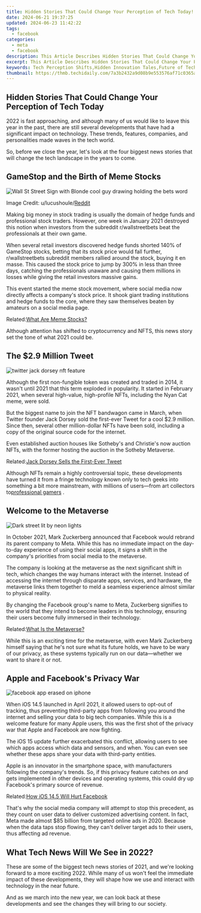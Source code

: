 ```yaml
---
title: Hidden Stories That Could Change Your Perception of Tech Today!
date: 2024-06-21 19:37:25
updated: 2024-06-23 11:42:22
tags:
  - facebook
categories:
  - meta
  - facebook
description: This Article Describes Hidden Stories That Could Change Your Perception of Tech Today!
excerpt: This Article Describes Hidden Stories That Could Change Your Perception of Tech Today!
keywords: Tech Perception Shifts,Hidden Innovation Tales,Future of Technology Unveiled,Altering Tech Viewpoints,Silent Tech Advances,Tech Trends Revelation,Transformative Tech Stories
thumbnail: https://thmb.techidaily.com/7a3b2432a9d08b9e553576af71c0365aa49f025a4ccec0f85070f5a5f457c917.jpg
---
```


## Hidden Stories That Could Change Your Perception of Tech Today

 2022 is fast approaching, and although many of us would like to leave this year in the past, there are still several developments that have had a significant impact on technology. These trends, features, companies, and personalities made waves in the tech world.

 So, before we close the year, let's look at the four biggest news stories that will change the tech landscape in the years to come.

## GameStop and the Birth of Meme Stocks

![Wall St Street Sign with Blonde cool guy drawing holding the bets word](https://static1.makeuseofimages.com/wordpress/wp-content/uploads/2021/09/WallStreetBets.jpg)

 Image Credit: u/lucushoule/[Reddit](https://www.reddit.com/r/wallstreetbets/comments/g5n0nz/made%5Fthis%5Fwsb%5Fkid%5Fgif%5Ffor%5Feveryone%5Fuse%5Fit%5Fas%5Fyou/)

 Making big money in stock trading is usually the domain of hedge funds and professional stock traders. However, one week in January 2021 destroyed this notion when investors from the subreddit r/wallstreetbets beat the professionals at their own game.

 When several retail investors discovered hedge funds shorted 140% of GameStop stocks, betting that its stock price would fall further, r/wallstreetbets subreddit members rallied around the stock, buying it en masse. This caused the stock price to jump by 300% in less than three days, catching the professionals unaware and causing them millions in losses while giving the retail investors massive gains.

 This event started the meme stock movement, where social media now directly affects a company's stock price. It shook giant trading institutions and hedge funds to the core, where they saw themselves beaten by amateurs on a social media page.

 Related:[What Are Meme Stocks?](https://www.makeuseof.com/what-are-meme-stocks/)

 Although attention has shifted to cryptocurrency and NFTS, this news story set the tone of what 2021 could be.

## The $2.9 Million Tweet

![twitter jack dorsey nft feature](https://static1.makeuseofimages.com/wordpress/wp-content/uploads/2021/03/twitter-jack-dorsey-nft-feature.jpg)

 Although the first non-fungible token was created and traded in 2014, it wasn't until 2021 that this term exploded in popularity. It started in February 2021, when several high-value, high-profile NFTs, including the Nyan Cat meme, were sold.

 But the biggest name to join the NFT bandwagon came in March, when Twitter founder Jack Dorsey sold the first-ever Tweet for a cool $2.9 million. Since then, several other million-dollar NFTs have been sold, including a copy of the original source code for the internet.

 Even established auction houses like Sotheby's and Christie's now auction NFTs, with the former hosting the auction in the Sotheby Metaverse.

 Related:[Jack Dorsey Sells the First-Ever Tweet](https://www.makeuseof.com/jack-dorsey-sold-first-tweet/)

 Although NFTs remain a highly controversial topic, these developments have turned it from a fringe technology known only to tech geeks into something a bit more mainstream, with millions of users—from art collectors to[professional gamers](https://www.makeuseof.com/nfts-gaming-revolution/) .

## Welcome to the Metaverse

![Dark street lit by neon lights](https://static1.makeuseofimages.com/wordpress/wp-content/uploads/2021/08/Dark-street-neon-lights.png)

 In October 2021, Mark Zuckerberg announced that Facebook would rebrand its parent company to Meta. While this has no immediate impact on the day-to-day experience of using their social apps, it signs a shift in the company's priorities from social media to the metaverse.

 The company is looking at the metaverse as the next significant shift in tech, which changes the way humans interact with the internet. Instead of accessing the internet through disparate apps, services, and hardware, the metaverse links them together to meld a seamless experience almost similar to physical reality.

 By changing the Facebook group's name to Meta, Zuckerberg signifies to the world that they intend to become leaders in this technology, ensuring their users become fully immersed in their technology.

 Related:[What Is the Metaverse?](https://www.makeuseof.com/what-is-the-metaverse/)

 While this is an exciting time for the metaverse, with even Mark Zuckerberg himself saying that he's not sure what its future holds, we have to be wary of our privacy, as these systems typically run on our data—whether we want to share it or not.

## Apple and Facebook's Privacy War

![facebook app erased on iphone](https://static1.makeuseofimages.com/wordpress/wp-content/uploads/2021/06/facebook-app-iphone.jpg)

 When iOS 14.5 launched in April 2021, it allowed users to opt-out of tracking, thus preventing third-party apps from following you around the internet and selling your data to big tech companies. While this is a welcome feature for many Apple users, this was the first shot of the privacy war that Apple and Facebook are now fighting.

 The iOS 15 update further exacerbated this conflict, allowing users to see which apps access which data and sensors, and when. You can even see whether these apps share your data with third-party entities.

 Apple is an innovator in the smartphone space, with manufacturers following the company's trends. So, if this privacy feature catches on and gets implemented in other devices and operating systems, this could dry up Facebook's primary source of revenue.

 Related:[How iOS 14.5 Will Hurt Facebook](https://www.makeuseof.com/how-the-ios-14-5-update-is-going-to-really-hurt-facebook/)

 That's why the social media company will attempt to stop this precedent, as they count on user data to deliver customized advertising content. In fact, Meta made almost $85 billion from targeted online ads in 2020\. Because when the data taps stop flowing, they can't deliver target ads to their users, thus affecting ad revenue.

## What Tech News Will We See in 2022?

 These are some of the biggest tech news stories of 2021, and we're looking forward to a more exciting 2022\. While many of us won't feel the immediate impact of these developments, they will shape how we use and interact with technology in the near future.

 And as we march into the new year, we can look back at these developments and see the changes they will bring to our society.


<ins class="adsbygoogle"
     style="display:block"
     data-ad-format="autorelaxed"
     data-ad-client="ca-pub-7571918770474297"
     data-ad-slot="1223367746"></ins>



<ins class="adsbygoogle"
     style="display:block"
     data-ad-client="ca-pub-7571918770474297"
     data-ad-slot="8358498916"
     data-ad-format="auto"
     data-full-width-responsive="true"></ins>
